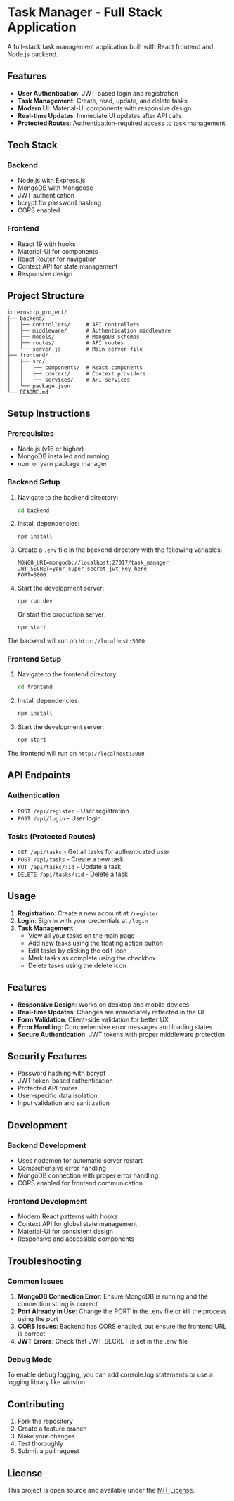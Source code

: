 # Task Manager - Full Stack Application

A full-stack task management application built with React frontend and Node.js backend.

## Features

- **User Authentication**: JWT-based login and registration
- **Task Management**: Create, read, update, and delete tasks
- **Modern UI**: Material-UI components with responsive design
- **Real-time Updates**: Immediate UI updates after API calls
- **Protected Routes**: Authentication-required access to task management

## Tech Stack

### Backend
- Node.js with Express.js
- MongoDB with Mongoose
- JWT authentication
- bcrypt for password hashing
- CORS enabled

### Frontend
- React 19 with hooks
- Material-UI for components
- React Router for navigation
- Context API for state management
- Responsive design

## Project Structure

```
internship_project/
├── backend/
│   ├── controllers/     # API controllers
│   ├── middleware/      # Authentication middleware
│   ├── models/          # MongoDB schemas
│   ├── routes/          # API routes
│   └── server.js        # Main server file
├── frontend/
│   ├── src/
│   │   ├── components/  # React components
│   │   ├── context/     # Context providers
│   │   └── services/    # API services
│   └── package.json
└── README.md
```

## Setup Instructions

### Prerequisites
- Node.js (v16 or higher)
- MongoDB installed and running
- npm or yarn package manager

### Backend Setup

1. Navigate to the backend directory:
   ```bash
   cd backend
   ```

2. Install dependencies:
   ```bash
   npm install
   ```

3. Create a `.env` file in the backend directory with the following variables:
   ```env
   MONGO_URI=mongodb://localhost:27017/task_manager
   JWT_SECRET=your_super_secret_jwt_key_here
   PORT=5000
   ```

4. Start the development server:
   ```bash
   npm run dev
   ```

   Or start the production server:
   ```bash
   npm start
   ```

The backend will run on `http://localhost:5000`

### Frontend Setup

1. Navigate to the frontend directory:
   ```bash
   cd frontend
   ```

2. Install dependencies:
   ```bash
   npm install
   ```

3. Start the development server:
   ```bash
   npm start
   ```

The frontend will run on `http://localhost:3000`

## API Endpoints

### Authentication
- `POST /api/register` - User registration
- `POST /api/login` - User login

### Tasks (Protected Routes)
- `GET /api/tasks` - Get all tasks for authenticated user
- `POST /api/tasks` - Create a new task
- `PUT /api/tasks/:id` - Update a task
- `DELETE /api/tasks/:id` - Delete a task

## Usage

1. **Registration**: Create a new account at `/register`
2. **Login**: Sign in with your credentials at `/login`
3. **Task Management**: 
   - View all your tasks on the main page
   - Add new tasks using the floating action button
   - Edit tasks by clicking the edit icon
   - Mark tasks as complete using the checkbox
   - Delete tasks using the delete icon

## Features

- **Responsive Design**: Works on desktop and mobile devices
- **Real-time Updates**: Changes are immediately reflected in the UI
- **Form Validation**: Client-side validation for better UX
- **Error Handling**: Comprehensive error messages and loading states
- **Secure Authentication**: JWT tokens with proper middleware protection

## Security Features

- Password hashing with bcrypt
- JWT token-based authentication
- Protected API routes
- User-specific data isolation
- Input validation and sanitization

## Development

### Backend Development
- Uses nodemon for automatic server restart
- Comprehensive error handling
- MongoDB connection with proper error handling
- CORS enabled for frontend communication

### Frontend Development
- Modern React patterns with hooks
- Context API for global state management
- Material-UI for consistent design
- Responsive and accessible components

## Troubleshooting

### Common Issues

1. **MongoDB Connection Error**: Ensure MongoDB is running and the connection string is correct
2. **Port Already in Use**: Change the PORT in the .env file or kill the process using the port
3. **CORS Issues**: Backend has CORS enabled, but ensure the frontend URL is correct
4. **JWT Errors**: Check that JWT_SECRET is set in the .env file

### Debug Mode

To enable debug logging, you can add console.log statements or use a logging library like winston.

## Contributing

1. Fork the repository
2. Create a feature branch
3. Make your changes
4. Test thoroughly
5. Submit a pull request

## License

This project is open source and available under the [MIT License](LICENSE). 